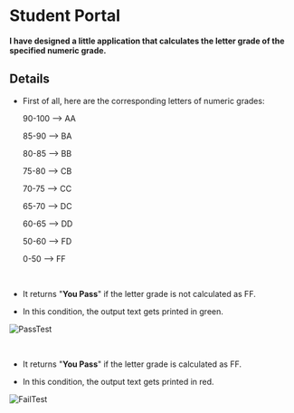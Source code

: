 # Student Portal

<b>I have designed a little application that calculates the letter grade of the specified numeric grade.</b>

## Details
* First of all, here are the corresponding letters of numeric grades:

  90-100 --> AA
  
  85-90 --> BA
  
  80-85 --> BB
  
  75-80 --> CB
  
  70-75 --> CC
  
  65-70 --> DC
  
  60-65 --> DD
  
  50-60 --> FD
  
  0-50 --> FF
  
<br>

* It returns "<b>You Pass</b>" if the letter grade is not calculated as FF.

* In this condition, the output text gets printed in green.

![PassTest](https://github.com/user-attachments/assets/d1841193-8dfa-49f2-aa98-43cde8d9964f)


<br>

* It returns "<b>You Pass</b>" if the letter grade is calculated as FF.
  
* In this condition, the output text gets printed in red.

![FailTest](https://github.com/user-attachments/assets/2d4281d7-30f0-4d85-9372-22715f24a9c4)
